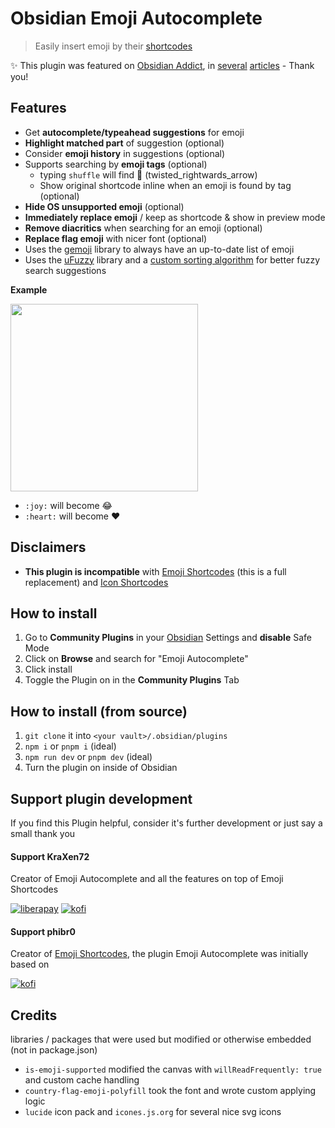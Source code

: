 # Obsidian Emoji Autocomplete 
<!-- ![GitHub all releases](https://img.shields.io/github/downloads/phibr0/obsidian-emoji-shortcodes/total) -->
> Easily insert emoji by their [shortcodes](https://emojibase.dev/shortcodes/) 
  
✨ This plugin was featured on [Obsidian Addict](https://obsidianaddict.com/article/emoji-autocomplete/), in [several](https://obsidianaddict.com/article/helpful-plugins/) [articles](https://obsidianaddict.com/article/trending-plugins-20240115/) - Thank you!
    
## Features
- Get **autocomplete/typeahead suggestions** for emoji
- **Highlight matched part** of suggestion (optional)
- Consider **emoji history** in suggestions (optional)
- Supports searching by **emoji tags** (optional)
  - typing `shuffle` will find 🔀 (twisted_rightwards_arrow)
  - Show original shortcode inline when an emoji is found by tag (optional)
- **Hide OS unsupported emoji** (optional)
- **Immediately replace emoji** / keep as shortcode & show in preview mode
- **Remove diacritics** when searching for an emoji (optional)
- **Replace flag emoji** with nicer font (optional)
- Uses the [gemoji](https://github.com/wooorm/gemoji) library to always have an up-to-date list of emoji
- Uses the [uFuzzy](https://github.com/leeoniya/uFuzzy) library and a [custom sorting algorithm](https://github.com/KraXen72/obsidian-emoji-autocomplete/blob/master/src/main.ts#L148) for better fuzzy search suggestions

    
**Example**  
  
<p>
    <img height="300" src="https://github.com/KraXen72/obsidian-emoji-autocomplete/assets/21956756/7408384f-2f5e-4edb-8db3-fcfdc685e139">
	<!-- <img width="500" align="right" src="https://user-images.githubusercontent.com/59741989/129605183-1295bfbb-760d-4b45-bf94-452f38f2b54c.gif"> -->
</p>
  
- `:joy:` will become 😂
- `:heart:` will become ❤

## Disclaimers
- **This plugin is incompatible** with [Emoji Shortcodes](https://github.com/phibr0/obsidian-emoji-shortcodes) (this is a full replacement) and [Icon Shortcodes](https://github.com/aidenlx/obsidian-icon-shortcodes)

## How to install
1. Go to **Community Plugins** in your [Obsidian](https://www.obsidian.md) Settings and **disable** Safe Mode
2. Click on **Browse** and search for "Emoji Autocomplete"
3. Click install
4. Toggle the Plugin on in the **Community Plugins** Tab
  
## How to install (from source)
1. `git clone` it into `<your vault>/.obsidian/plugins`
2. `npm i` or `pnpm i` (ideal)
3. `npm run dev` or `pnpm dev` (ideal)
4. Turn the plugin on inside of Obsidian

## Support plugin development
If you find this Plugin helpful, consider it's further development or just say a small thank you

#### Support KraXen72
Creator of Emoji Autocomplete and all the features on top of Emoji Shortcodes  
  
[![liberapay](https://liberapay.com/assets/widgets/donate.svg)](https://liberapay.com/KraXen72) [![kofi](https://ko-fi.com/img/githubbutton_sm.svg)](https://ko-fi.com/kraxen72)

#### Support phibr0
Creator of [Emoji Shortcodes](https://github.com/phibr0/obsidian-emoji-shortcodes), the plugin Emoji Autocomplete was initially based on  
  
[![kofi](https://ko-fi.com/img/githubbutton_sm.svg)](https://ko-fi.com/phibr0)

## Credits
libraries / packages that were used but modified or otherwise embedded (not in package.json)
- `is-emoji-supported` modified the canvas with `willReadFrequently: true` and custom cache handling
- `country-flag-emoji-polyfill` took the font and wrote custom applying logic
- `lucide` icon pack and `icones.js.org` for several nice svg icons
